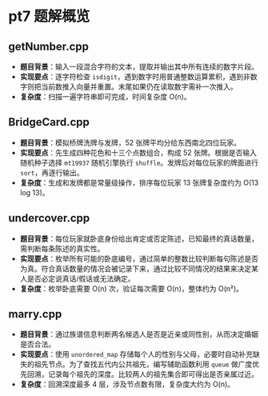 # pt7 题解概览

## getNumber.cpp
- **题目背景**：输入一段混合字符的文本，提取并输出其中所有连续的数字片段。
- **实现要点**：逐字符检查 `isdigit`，遇到数字时用普通整数运算累积，遇到非数字则把当前数推入向量并重置。末尾如果仍在读取数字需补一次推入。
- **复杂度**：扫描一遍字符串即可完成，时间复杂度 O(n)。

## BridgeCard.cpp
- **题目背景**：模拟桥牌洗牌与发牌，52 张牌平均分给东西南北四位玩家。
- **实现要点**：先生成四种花色和十三个点数组合，构成 52 张牌。根据是否输入随机种子选择 `mt19937` 随机引擎执行 `shuffle`。发牌后对每位玩家的牌面进行 `sort`，再逐行输出。
- **复杂度**：生成和发牌都是常量级操作，排序每位玩家 13 张牌复杂度约为 O(13 log 13)。

## undercover.cpp
- **题目背景**：每位玩家就卧底身份给出肯定或否定陈述，已知最终的真话数量，需判断每条陈述的真实性。
- **实现要点**：枚举所有可能的卧底编号，通过简单的整数比较判断每句陈述是否为真。符合真话数量的情况会被记录下来，通过比较不同情况的结果来决定某人是否必定说真话/假话或无法确定。
- **复杂度**：枚举卧底需要 O(n) 次，验证每次需要 O(n)，整体约为 O(n²)。

## marry.cpp
- **题目背景**：通过族谱信息判断两名候选人是否是近亲或同性别，从而决定婚姻是否合法。
- **实现要点**：使用 `unordered_map` 存储每个人的性别与父母，必要时自动补充缺失的祖先节点。为了查找五代内公共祖先，编写辅助函数利用 `queue` 做广度优先回溯，记录每个祖先的深度。比较两人的祖先集合即可得出是否亲属过近。
- **复杂度**：回溯深度最多 4 层，涉及节点数有限，复杂度大约为 O(n)。
